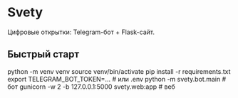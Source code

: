 # Svety

Цифровые открытки: Telegram-бот + Flask-сайт.

## Быстрый старт
python -m venv venv
source venv/bin/activate
pip install -r requirements.txt
export TELEGRAM_BOT_TOKEN=...  # или .env
python -m svety.bot.main       # бот
gunicorn -w 2 -b 127.0.0.1:5000 svety.web:app  # веб
